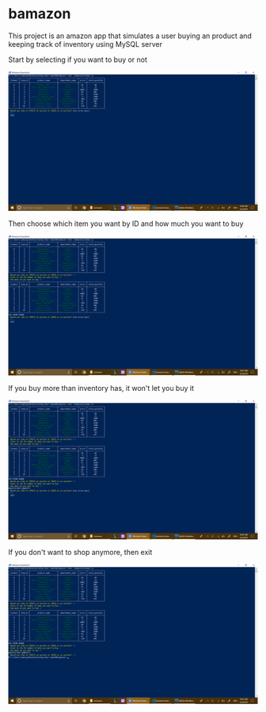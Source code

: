 # bamazon

This project is an amazon app that simulates a user buying an product and keeping track of inventory using MySQL server

Start by selecting if you want to buy or not

![To Buy or not to buy](images/screenshot5.PNG?raw=true)

Then choose which item you want by ID and how much you want to buy

![BUY IT](images/screenshot6.PNG)

If you buy more than inventory has, it won't let you buy it

![You-can't-buy-this](images/screenshot7.PNG)

If you don't want to shop anymore, then exit

![bye bye](images/screenshot8.PNG)